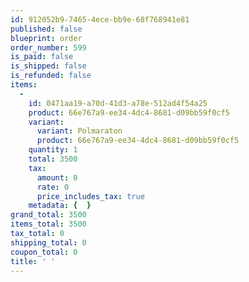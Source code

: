 ```yaml
---
id: 912052b9-7465-4ece-bb9e-68f768941e81
published: false
blueprint: order
order_number: 599
is_paid: false
is_shipped: false
is_refunded: false
items:
  -
    id: 0471aa19-a70d-41d3-a78e-512ad4f54a25
    product: 66e767a9-ee34-4dc4-8681-d09bb59f0cf5
    variant:
      variant: Polmaraton
      product: 66e767a9-ee34-4dc4-8681-d09bb59f0cf5
    quantity: 1
    total: 3500
    tax:
      amount: 0
      rate: 0
      price_includes_tax: true
    metadata: {  }
grand_total: 3500
items_total: 3500
tax_total: 0
shipping_total: 0
coupon_total: 0
title: ' '
---
```

